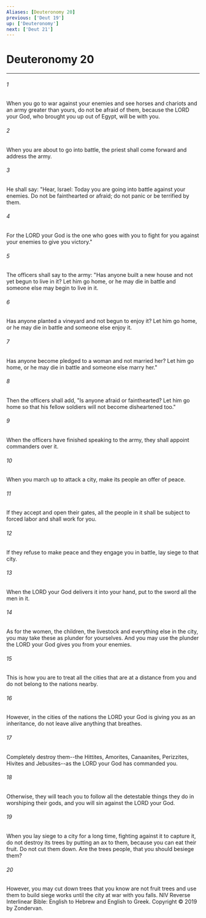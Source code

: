 ```yaml
---
Aliases: [Deuteronomy 20]
previous: ['Deut 19']
up: ['Deuteronomy']
next: ['Deut 21']
---
```

# Deuteronomy 20

***


###### 1 
When you go to war against your enemies and see horses and chariots and an army greater than yours, do not be afraid of them, because the LORD your God, who brought you up out of Egypt, will be with you. 

###### 2 
When you are about to go into battle, the priest shall come forward and address the army. 

###### 3 
He shall say: "Hear, Israel: Today you are going into battle against your enemies. Do not be fainthearted or afraid; do not panic or be terrified by them. 

###### 4 
For the LORD your God is the one who goes with you to fight for you against your enemies to give you victory." 

###### 5 
The officers shall say to the army: "Has anyone built a new house and not yet begun to live in it? Let him go home, or he may die in battle and someone else may begin to live in it. 

###### 6 
Has anyone planted a vineyard and not begun to enjoy it? Let him go home, or he may die in battle and someone else enjoy it. 

###### 7 
Has anyone become pledged to a woman and not married her? Let him go home, or he may die in battle and someone else marry her." 

###### 8 
Then the officers shall add, "Is anyone afraid or fainthearted? Let him go home so that his fellow soldiers will not become disheartened too." 

###### 9 
When the officers have finished speaking to the army, they shall appoint commanders over it. 

###### 10 
When you march up to attack a city, make its people an offer of peace. 

###### 11 
If they accept and open their gates, all the people in it shall be subject to forced labor and shall work for you. 

###### 12 
If they refuse to make peace and they engage you in battle, lay siege to that city. 

###### 13 
When the LORD your God delivers it into your hand, put to the sword all the men in it. 

###### 14 
As for the women, the children, the livestock and everything else in the city, you may take these as plunder for yourselves. And you may use the plunder the LORD your God gives you from your enemies. 

###### 15 
This is how you are to treat all the cities that are at a distance from you and do not belong to the nations nearby. 

###### 16 
However, in the cities of the nations the LORD your God is giving you as an inheritance, do not leave alive anything that breathes. 

###### 17 
Completely destroy them--the Hittites, Amorites, Canaanites, Perizzites, Hivites and Jebusites--as the LORD your God has commanded you. 

###### 18 
Otherwise, they will teach you to follow all the detestable things they do in worshiping their gods, and you will sin against the LORD your God. 

###### 19 
When you lay siege to a city for a long time, fighting against it to capture it, do not destroy its trees by putting an ax to them, because you can eat their fruit. Do not cut them down. Are the trees people, that you should besiege them? 

###### 20 
However, you may cut down trees that you know are not fruit trees and use them to build siege works until the city at war with you falls. NIV Reverse Interlinear Bible: English to Hebrew and English to Greek. Copyright © 2019 by Zondervan.
